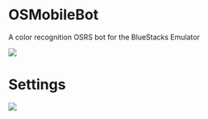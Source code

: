 # OSMobileBot
A color recognition OSRS bot for the BlueStacks Emulator

![](https://i.imgur.com/zXS7ZAp.gif)

# Settings

![](https://i.imgur.com/fXEdFlZ.png)

